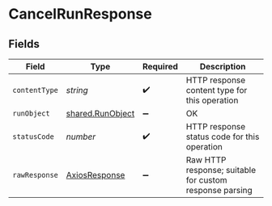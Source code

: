 # CancelRunResponse


## Fields

| Field                                                       | Type                                                        | Required                                                    | Description                                                 |
| ----------------------------------------------------------- | ----------------------------------------------------------- | ----------------------------------------------------------- | ----------------------------------------------------------- |
| `contentType`                                               | *string*                                                    | :heavy_check_mark:                                          | HTTP response content type for this operation               |
| `runObject`                                                 | [shared.RunObject](../../../sdk/models/shared/runobject.md) | :heavy_minus_sign:                                          | OK                                                          |
| `statusCode`                                                | *number*                                                    | :heavy_check_mark:                                          | HTTP response status code for this operation                |
| `rawResponse`                                               | [AxiosResponse](https://axios-http.com/docs/res_schema)     | :heavy_minus_sign:                                          | Raw HTTP response; suitable for custom response parsing     |